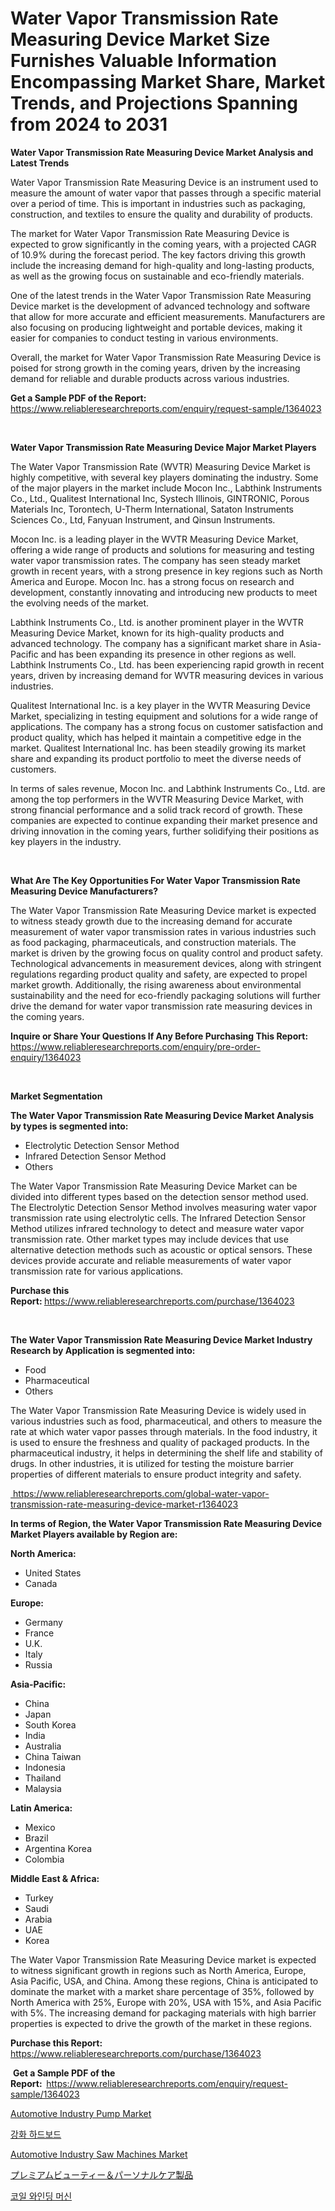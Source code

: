 <p><h1>Water Vapor Transmission Rate Measuring Device Market Size Furnishes Valuable Information Encompassing Market Share, Market Trends, and Projections Spanning from 2024 to 2031</h1></p><p><strong>Water Vapor Transmission Rate Measuring Device Market Analysis and Latest Trends</strong></p>
<p><p>Water Vapor Transmission Rate Measuring Device is an instrument used to measure the amount of water vapor that passes through a specific material over a period of time. This is important in industries such as packaging, construction, and textiles to ensure the quality and durability of products.</p><p>The market for Water Vapor Transmission Rate Measuring Device is expected to grow significantly in the coming years, with a projected CAGR of 10.9% during the forecast period. The key factors driving this growth include the increasing demand for high-quality and long-lasting products, as well as the growing focus on sustainable and eco-friendly materials.</p><p>One of the latest trends in the Water Vapor Transmission Rate Measuring Device market is the development of advanced technology and software that allow for more accurate and efficient measurements. Manufacturers are also focusing on producing lightweight and portable devices, making it easier for companies to conduct testing in various environments.</p><p>Overall, the market for Water Vapor Transmission Rate Measuring Device is poised for strong growth in the coming years, driven by the increasing demand for reliable and durable products across various industries.</p></p>
<p><strong>Get a Sample PDF of the Report:&nbsp;</strong> <a href="https://www.reliableresearchreports.com/enquiry/request-sample/1364023">https://www.reliableresearchreports.com/enquiry/request-sample/1364023</a></p>
<p>&nbsp;</p>
<p><strong>Water Vapor Transmission Rate Measuring Device Major Market Players</strong></p>
<p><p>The Water Vapor Transmission Rate (WVTR) Measuring Device Market is highly competitive, with several key players dominating the industry. Some of the major players in the market include Mocon Inc., Labthink Instruments Co., Ltd., Qualitest International Inc, Systech Illinois, GINTRONIC, Porous Materials Inc, Torontech, U-Therm International, Sataton Instruments Sciences Co., Ltd, Fanyuan Instrument, and Qinsun Instruments.</p><p>Mocon Inc. is a leading player in the WVTR Measuring Device Market, offering a wide range of products and solutions for measuring and testing water vapor transmission rates. The company has seen steady market growth in recent years, with a strong presence in key regions such as North America and Europe. Mocon Inc. has a strong focus on research and development, constantly innovating and introducing new products to meet the evolving needs of the market.</p><p>Labthink Instruments Co., Ltd. is another prominent player in the WVTR Measuring Device Market, known for its high-quality products and advanced technology. The company has a significant market share in Asia-Pacific and has been expanding its presence in other regions as well. Labthink Instruments Co., Ltd. has been experiencing rapid growth in recent years, driven by increasing demand for WVTR measuring devices in various industries.</p><p>Qualitest International Inc. is a key player in the WVTR Measuring Device Market, specializing in testing equipment and solutions for a wide range of applications. The company has a strong focus on customer satisfaction and product quality, which has helped it maintain a competitive edge in the market. Qualitest International Inc. has been steadily growing its market share and expanding its product portfolio to meet the diverse needs of customers.</p><p>In terms of sales revenue, Mocon Inc. and Labthink Instruments Co., Ltd. are among the top performers in the WVTR Measuring Device Market, with strong financial performance and a solid track record of growth. These companies are expected to continue expanding their market presence and driving innovation in the coming years, further solidifying their positions as key players in the industry.</p></p>
<p>&nbsp;</p>
<p><strong>What Are The Key Opportunities For Water Vapor Transmission Rate Measuring Device Manufacturers?</strong></p>
<p><p>The Water Vapor Transmission Rate Measuring Device market is expected to witness steady growth due to the increasing demand for accurate measurement of water vapor transmission rates in various industries such as food packaging, pharmaceuticals, and construction materials. The market is driven by the growing focus on quality control and product safety. Technological advancements in measurement devices, along with stringent regulations regarding product quality and safety, are expected to propel market growth. Additionally, the rising awareness about environmental sustainability and the need for eco-friendly packaging solutions will further drive the demand for water vapor transmission rate measuring devices in the coming years.</p></p>
<p><strong>Inquire or Share Your Questions If Any Before Purchasing This Report:</strong> <a href="https://www.reliableresearchreports.com/enquiry/pre-order-enquiry/1364023">https://www.reliableresearchreports.com/enquiry/pre-order-enquiry/1364023</a></p>
<p>&nbsp;</p>
<p><strong>Market Segmentation</strong></p>
<p><strong>The Water Vapor Transmission Rate Measuring Device Market Analysis by types is segmented into:</strong></p>
<p><ul><li>Electrolytic Detection Sensor Method</li><li>Infrared Detection Sensor Method</li><li>Others</li></ul></p>
<p><p>The Water Vapor Transmission Rate Measuring Device Market can be divided into different types based on the detection sensor method used. The Electrolytic Detection Sensor Method involves measuring water vapor transmission rate using electrolytic cells. The Infrared Detection Sensor Method utilizes infrared technology to detect and measure water vapor transmission rate. Other market types may include devices that use alternative detection methods such as acoustic or optical sensors. These devices provide accurate and reliable measurements of water vapor transmission rate for various applications.</p></p>
<p><strong>Purchase this Report:&nbsp;</strong><a href="https://www.reliableresearchreports.com/purchase/1364023">https://www.reliableresearchreports.com/purchase/1364023</a></p>
<p>&nbsp;</p>
<p><strong>The Water Vapor Transmission Rate Measuring Device Market Industry Research by Application is segmented into:</strong></p>
<p><ul><li>Food</li><li>Pharmaceutical</li><li>Others</li></ul></p>
<p><p>The Water Vapor Transmission Rate Measuring Device is widely used in various industries such as food, pharmaceutical, and others to measure the rate at which water vapor passes through materials. In the food industry, it is used to ensure the freshness and quality of packaged products. In the pharmaceutical industry, it helps in determining the shelf life and stability of drugs. In other industries, it is utilized for testing the moisture barrier properties of different materials to ensure product integrity and safety.</p></p>
<p><a href="https://www.reliableresearchreports.com/global-water-vapor-transmission-rate-measuring-device-market-r1364023">&nbsp;https://www.reliableresearchreports.com/global-water-vapor-transmission-rate-measuring-device-market-r1364023</a></p>
<p><strong>In terms of Region, the Water Vapor Transmission Rate Measuring Device Market Players available by Region are:</strong></p>
<p>
    <p> <strong> North America: </strong>
        <ul>
            <li>United States</li>
            <li>Canada</li>
        </ul>
        </p> 
    <p> <strong> Europe: </strong>
        <ul>
            <li>Germany</li>
            <li>France</li>
            <li>U.K.</li>
            <li>Italy</li>
            <li>Russia</li>
        </ul>
        </p> 
    <p> <strong> Asia-Pacific: </strong>
        <ul>
            <li>China</li>
            <li>Japan</li>
            <li>South Korea</li>
            <li>India</li>
            <li>Australia</li>
            <li>China Taiwan</li>
            <li>Indonesia</li>
            <li>Thailand</li>
            <li>Malaysia</li>
        </ul>
        </p> 
    <p> <strong> Latin America: </strong>
        <ul>
            <li>Mexico</li>
            <li>Brazil</li>
            <li>Argentina Korea</li>
            <li>Colombia</li>
        </ul>
        </p> 
    <p> <strong> Middle East & Africa: </strong>
        <ul>
            <li>Turkey</li>
            <li>Saudi</li>
            <li>Arabia</li>
            <li>UAE</li>
            <li>Korea</li>
        </ul>
    </p>
    </p>
<p><p>The Water Vapor Transmission Rate Measuring Device market is expected to witness significant growth in regions such as North America, Europe, Asia Pacific, USA, and China. Among these regions, China is anticipated to dominate the market with a market share percentage of 35%, followed by North America with 25%, Europe with 20%, USA with 15%, and Asia Pacific with 5%. The increasing demand for packaging materials with high barrier properties is expected to drive the growth of the market in these regions.</p></p>
<p><strong>Purchase this Report: </strong><a href="https://www.reliableresearchreports.com/purchase/1364023">https://www.reliableresearchreports.com/purchase/1364023</a></p>
<p>&nbsp;<strong>Get a Sample PDF of the Report:&nbsp;&nbsp;</strong><a href="https://www.reliableresearchreports.com/enquiry/request-sample/1364023">https://www.reliableresearchreports.com/enquiry/request-sample/1364023</a></p>
<p><strong></strong></p>
<p><p><a href="https://github.com/Sinjinluong3e0awx2m195k76/Market-Research-Report-List-2/blob/main/automotive-industry-pump-market.md">Automotive Industry Pump Market</a></p><p><a href="https://medium.com/@kirstenhintz/%EB%8B%A8%EB%8B%A8%ED%95%9C-%EC%8B%A4%ED%81%AC%EB%B3%B4%EB%93%9C-%EC%8B%9C%EC%9E%A5-%EC%8B%9C%EC%9E%A5-cagr-%EC%8B%9C%EC%9E%A5-%ED%8A%B8%EB%A0%8C%EB%93%9C-%EB%B0%8F-%EC%84%B1%EC%9E%A5-%EC%A0%84%EB%9E%B5%EC%97%90-%EB%8C%80%ED%95%9C-%ED%86%B5%EC%B0%B0%EB%A0%A5-e61a3d4f2f53">강화 하드보드</a></p><p><a href="https://github.com/CliffMedina6/Market-Research-Report-List-4/blob/main/automotive-industry-saw-machines-market.md">Automotive Industry Saw Machines Market</a></p><p><a href="https://medium.com/@jerrycurtis23/%E3%83%97%E3%83%AC%E3%83%9F%E3%82%A2%E3%83%A0%E7%BE%8E%E5%AE%B9-%E3%83%91%E3%83%BC%E3%82%BD%E3%83%8A%E3%83%AB%E3%82%B1%E3%82%A2%E8%A3%BD%E5%93%81%E3%81%AE%E5%B8%82%E5%A0%B4%E8%A6%8F%E6%A8%A1%E3%81%A8%E5%B8%82%E5%A0%B4%E5%8B%95%E5%90%91-%E5%AE%8C%E5%85%A8%E3%81%AA%E6%A5%AD%E7%95%8C%E6%A6%82%E8%A6%81-2024%E5%B9%B4%E3%81%8B%E3%82%892031%E5%B9%B4%E3%81%BE%E3%81%A7-48e805464ecd">プレミアムビューティー＆パーソナルケア製品</a></p><p><a href="https://medium.com/@autumnberge/%EC%BD%94%EC%9D%BC-%EA%B0%90%EC%86%8D%EA%B8%B0-%EC%8B%9C%EC%9E%A5-%EB%B3%B4%EA%B3%A0%EC%84%9C%EB%8A%94-%EC%9D%B4-%EC%8B%9C%EC%9E%A5%EC%9D%98-%EC%B5%9C%EC%8B%A0-%ED%8A%B8%EB%A0%8C%EB%93%9C%EC%99%80-%EC%84%B1%EC%9E%A5-%EA%B8%B0%ED%9A%8C%EB%A5%BC-%EA%B3%B5%EA%B0%9C%ED%95%A9%EB%8B%88%EB%8B%A4-9a40cf878eb8">코일 와인딩 머신</a></p></p>